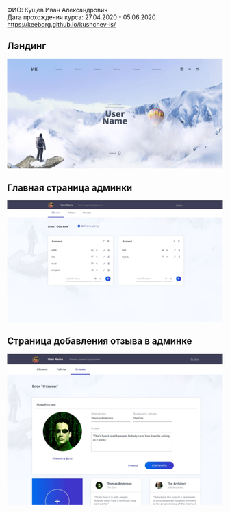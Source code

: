 ФИО: Кущев Иван Александрович    
Дата прохождения курса: 27.04.2020 - 05.06.2020    
https://keeborg.github.io/kushchev-ls/    

## Лэндинг
![Главная страница лендинга](Screenshot1.jpg)  

## Главная страница админки
![Страница админки](Screenshot2.jpg)  

## Страница добавления отзыва в админке
![Страница добавления отзыва в админке](Screenshot3.jpg)  
